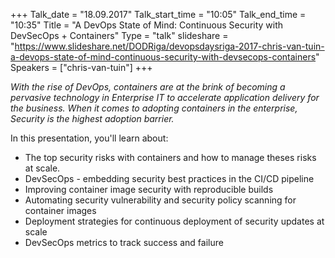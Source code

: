 +++
Talk_date = "18.09.2017"
Talk_start_time = "10:05"
Talk_end_time = "10:35"
Title = "A DevOps State of Mind: Continuous Security with DevSecOps + Containers"
Type = "talk"
slideshare = "https://www.slideshare.net/DODRiga/devopsdaysriga-2017-chris-van-tuin-a-devops-state-of-mind-continuous-security-with-devsecops-containers"
Speakers = ["chris-van-tuin"]
+++

<p><em>With the rise of DevOps, containers are at the brink of becoming a pervasive technology in Enterprise IT to accelerate application delivery for the business. When it comes to adopting containers in the enterprise, Security is the highest adoption barrier.</em></p>

<p>In this presentation, you'll learn about:

<ul>
<li>The top security risks with containers and how to manage theses risks at scale.</li>
<li>DevSecOps - embedding security best practices in the CI/CD pipeline </li>
<li>Improving container image security with reproducible builds</li>
<li>Automating security vulnerability and security policy scanning for container images</li>
<li>Deployment strategies for continuous deployment of security updates at scale</li>
<li>DevSecOps metrics to track success and failure</li>
</ul></p>